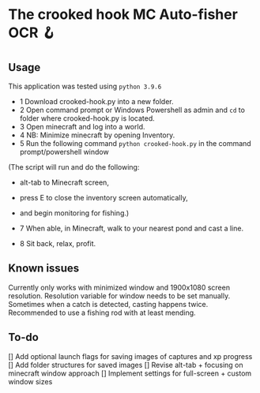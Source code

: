 # The crooked hook MC Auto-fisher OCR 🪝

## Usage

This application was tested using `python 3.9.6`

- 1 Download crooked-hook.py into a new folder.
- 2 Open command prompt or Windows Powershell as admin and `cd` to folder where crooked-hook.py is located.
- 3 Open minecraft and log into a world.
- 4 NB: Minimize minecraft by opening Inventory.
- 5 Run the following command `python crooked-hook.py` in the command prompt/powershell window

(The script will run and do the following:

- alt-tab to Minecraft screen,
- press E to close the inventory screen automatically,
- and begin monitoring for fishing.)

- 7 When able, in Minecraft, walk to your nearest pond and cast a line.
- 8 Sit back, relax, profit.

## Known issues

Currently only works with minimized window and 1900x1080 screen resolution. Resolution variable for window needs to be set manually. Sometimes when a catch is detected, casting happens twice. Recommended to use a fishing rod with at least mending.

## To-do

[] Add optional launch flags for saving images of captures and xp progress
[] Add folder structures for saved images
[] Revise alt-tab + focusing on minecraft window approach
[] Implement settings for full-screen + custom window sizes
